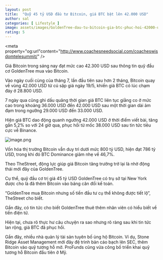 ```yaml
---
layout: post
title:  "Quỹ 45 tỷ USD đầu tư Bitcoin, giá BTC bật lên 42.000 USD"
author: sal
categories: [ Lifestyle ]
image: assets/images/GoldenTree-dau-tu-bitcoin-gia-btc-phuc-hoi-42000-usd-632x420.jpg
rating: 5
---
```

<meta property="og:image" content="http://www.coachesneedsocial.com/wp-content/uploads/2014/12/BannerWCircleImages-1.jpg" />

<meta property="og:description" content="Coaches share their secrets to success so you can rock 2015. Join us for this inspiring, rejuvenating, motivating look at what secret sauce these coaches use to succeed in their business. This is for coaches of any level that are committed to changing the world. You will be elevated both in your life and your coaching business. Check out the topics below, there is something for everyone." />

<meta property="og:url"content="http://www.coachesneedsocial.com/coacheswisdomtelesummit/" />

<meta property="og:title" content="Coaches Wisdom Telesummit" />

Giá Bitcoin trong sáng nay đạt mức cao 42.300 USD sau thông tin quỹ đầu cơ GoldenTree mua vào Bitcoin.

Vào ngày cuối cùng của tháng 7, lần đầu tiên sau hơn 2 tháng, Bitcoin quay về vùng 42.000 USD từ cú sập giá ngày 19/5, khiến giá BTC có lúc chạm đáy ở 28.800 USD.

7 ngày qua cũng ghi dấu quãng thời gian giá BTC liên tục giằng co ở mức cao trong khoảng 36.000 USD đến 42.000 USD sau một thời gian dài ảm đạm trong ngưỡng 29.000 USD đến 33.000 USD.

Hiện giá BTC dao động quanh ngưỡng 42.000 USD ở thời điểm viết bài, tăng gần 5,2% so với 24 giờ qua, phục hồi từ mốc 38.000 USD sau tin tức tiêu cực về Binance.

![image.png](https://blogtienao.com/wp-content/uploads/2021/07/bieu-do-gia-btc-5591.jpg)

Vốn hóa thị trường Bitcoin vẫn duy trì dưới mức 800 tỷ USD, hiện đạt 786 tỷ USD, trong khi đó BTC Dominance giảm nhẹ về 46,7%.

Theo TheStreet, động lực giúp giá Bitcoin tăng trưởng trở lại là nhờ động thái mới đây của GoldenTree.

Cụ thể, quỹ đầu cơ trị giá 45 tỷ USD GoldenTree có trụ sở tại New York được cho là đã thêm Bitcoin vào bảng cân đối kế toán.

“GoldenTree mua Bitcoin nhưng số tiền đầu tư cụ thể không được tiết lộ”, TheStreet cho biết.

Gần đây, có tin tức cho biết GoldenTree thuê thêm nhân viên có hiểu biết về tiền điện tử.

Hiện tại, chưa rõ thực hư câu chuyện ra sao nhưng rõ ràng sau khi tin tức lan rộng, giá BTC đã phục hồi.

Gần đây, nhiều nhà quản lý tài sản tuyên bố ủng hộ Bitcoin. Ví dụ, Stone Ridge Asset Management mới đây đệ trình bản cáo bạch lên SEC, thêm Bitcoin vào quỹ tương hỗ mở. ProFunds cũng vừa công bố triển khai quỹ tương hỗ Bitcoin đầu tiên ở Mỹ.


